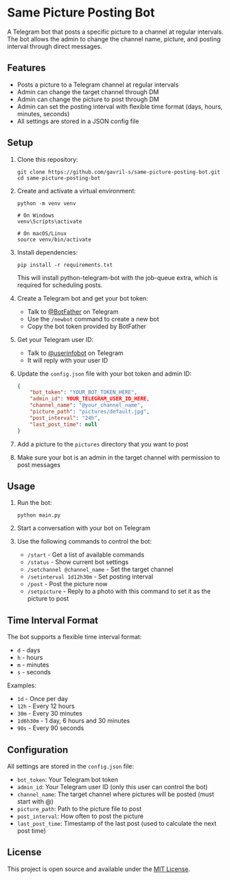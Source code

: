 # Same Picture Posting Bot

A Telegram bot that posts a specific picture to a channel at regular intervals. The bot allows the admin to change the channel name, picture, and posting interval through direct messages.

## Features

- Posts a picture to a Telegram channel at regular intervals
- Admin can change the target channel through DM
- Admin can change the picture to post through DM
- Admin can set the posting interval with flexible time format (days, hours, minutes, seconds)
- All settings are stored in a JSON config file

## Setup

1. Clone this repository:
   ```
   git clone https://github.com/gavril-s/same-picture-posting-bot.git
   cd same-picture-posting-bot
   ```

2. Create and activate a virtual environment:
   ```
   python -m venv venv
   
   # On Windows
   venv\Scripts\activate
   
   # On macOS/Linux
   source venv/bin/activate
   ```

3. Install dependencies:
   ```
   pip install -r requirements.txt
   ```
   
   This will install python-telegram-bot with the job-queue extra, which is required for scheduling posts.

4. Create a Telegram bot and get your bot token:
   - Talk to [@BotFather](https://t.me/BotFather) on Telegram
   - Use the `/newbot` command to create a new bot
   - Copy the bot token provided by BotFather

5. Get your Telegram user ID:
   - Talk to [@userinfobot](https://t.me/userinfobot) on Telegram
   - It will reply with your user ID

6. Update the `config.json` file with your bot token and admin ID:
   ```json
   {
       "bot_token": "YOUR_BOT_TOKEN_HERE",
       "admin_id": YOUR_TELEGRAM_USER_ID_HERE,
       "channel_name": "@your_channel_name",
       "picture_path": "pictures/default.jpg",
       "post_interval": "24h",
       "last_post_time": null
   }
   ```

7. Add a picture to the `pictures` directory that you want to post

8. Make sure your bot is an admin in the target channel with permission to post messages

## Usage

1. Run the bot:
   ```
   python main.py
   ```

2. Start a conversation with your bot on Telegram

3. Use the following commands to control the bot:
   - `/start` - Get a list of available commands
   - `/status` - Show current bot settings
   - `/setchannel @channel_name` - Set the target channel
   - `/setinterval 1d12h30m` - Set posting interval
   - `/post` - Post the picture now
   - `/setpicture` - Reply to a photo with this command to set it as the picture to post

## Time Interval Format

The bot supports a flexible time interval format:
- `d` - days
- `h` - hours
- `m` - minutes
- `s` - seconds

Examples:
- `1d` - Once per day
- `12h` - Every 12 hours
- `30m` - Every 30 minutes
- `1d6h30m` - 1 day, 6 hours and 30 minutes
- `90s` - Every 90 seconds

## Configuration

All settings are stored in the `config.json` file:

- `bot_token`: Your Telegram bot token
- `admin_id`: Your Telegram user ID (only this user can control the bot)
- `channel_name`: The target channel where pictures will be posted (must start with @)
- `picture_path`: Path to the picture file to post
- `post_interval`: How often to post the picture
- `last_post_time`: Timestamp of the last post (used to calculate the next post time)

## License

This project is open source and available under the [MIT License](LICENSE).
